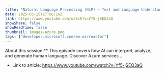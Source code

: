 ```yaml
---
title: "Natural Language Processing (NLP) – Text and Language Understanding"
date: 2025-05-15T17:06:16Z
link: https://www.youtube.com/watch?v=Yf5-jSEQ3aQ
showShare: false
showReadTime: false
thumbnail: images/azure.png
tags: ["developer.microsoft.com/en-us/reactor"]
---
```

About this session:** This episode covers how AI can interpret, analyze, and generate human language. Discover Azure services ...

- Link to article: https://www.youtube.com/watch?v=Yf5-jSEQ3aQ